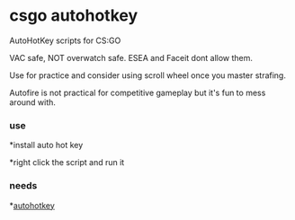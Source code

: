 # csgo autohotkey
AutoHotKey scripts for CS:GO

VAC safe, NOT overwatch safe. ESEA and Faceit dont allow them.

Use for practice and consider using scroll wheel once you master strafing.

Autofire is not practical for competitive gameplay but it's fun to mess around with. 

### use
*install auto hot key

*right click the script and run it
### needs
*[autohotkey](https://autohotkey.com/)
